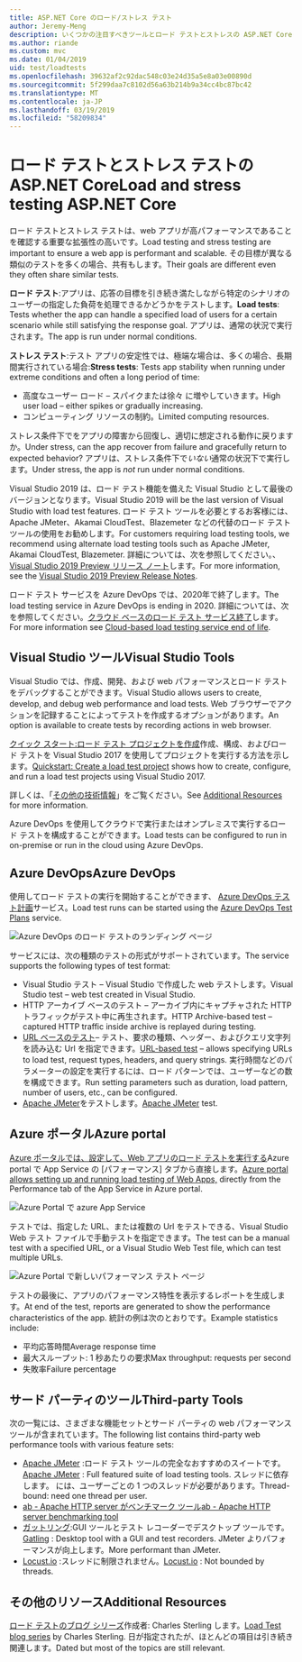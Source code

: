```yaml
---
title: ASP.NET Core のロード/ストレス テスト
author: Jeremy-Meng
description: いくつかの注目すべきツールとロード テストとストレスの ASP.NET Core アプリをテストするための方法について説明します。
ms.author: riande
ms.custom: mvc
ms.date: 01/04/2019
uid: test/loadtests
ms.openlocfilehash: 39632af2c92dac548c03e24d35a5e8a03e00890d
ms.sourcegitcommit: 5f299daa7c8102d56a63b214b9a34cc4bc87bc42
ms.translationtype: MT
ms.contentlocale: ja-JP
ms.lasthandoff: 03/19/2019
ms.locfileid: "58209834"
---
```

# <a name="load-and-stress-testing-aspnet-core"></a><span data-ttu-id="74ceb-103">ロード テストとストレス テストの ASP.NET Core</span><span class="sxs-lookup"><span data-stu-id="74ceb-103">Load and stress testing ASP.NET Core</span></span>

<span data-ttu-id="74ceb-104">ロード テストとストレス テストは、web アプリが高パフォーマンスであることを確認する重要な拡張性の高いです。</span><span class="sxs-lookup"><span data-stu-id="74ceb-104">Load testing and stress testing are important to ensure a web app is performant and scalable.</span></span> <span data-ttu-id="74ceb-105">その目標が異なる類似のテストを多くの場合、共有もします。</span><span class="sxs-lookup"><span data-stu-id="74ceb-105">Their goals are different even they often share similar tests.</span></span>

<span data-ttu-id="74ceb-106">**ロード テスト**:アプリは、応答の目標を引き続き満たしながら特定のシナリオのユーザーの指定した負荷を処理できるかどうかをテストします。</span><span class="sxs-lookup"><span data-stu-id="74ceb-106">**Load tests**: Tests whether the app can handle a specified load of users for a certain scenario while still satisfying the response goal.</span></span> <span data-ttu-id="74ceb-107">アプリは、通常の状況で実行されます。</span><span class="sxs-lookup"><span data-stu-id="74ceb-107">The app is run under normal conditions.</span></span>

<span data-ttu-id="74ceb-108">**ストレス テスト**:テスト アプリの安定性では、極端な場合は、多くの場合、長期間実行されている場合:</span><span class="sxs-lookup"><span data-stu-id="74ceb-108">**Stress tests**: Tests app stability when running under extreme conditions and often a long period of time:</span></span>

* <span data-ttu-id="74ceb-109">高度なユーザー ロード – スパイクまたは徐々 に増やしていきます。</span><span class="sxs-lookup"><span data-stu-id="74ceb-109">High user load – either spikes or gradually increasing.</span></span>
* <span data-ttu-id="74ceb-110">コンピューティング リソースの制約。</span><span class="sxs-lookup"><span data-stu-id="74ceb-110">Limited computing resources.</span></span>

<span data-ttu-id="74ceb-111">ストレス条件下でをアプリの障害から回復し、適切に想定される動作に戻りますか。</span><span class="sxs-lookup"><span data-stu-id="74ceb-111">Under stress, can the app recover from failure and gracefully return to expected behavior?</span></span> <span data-ttu-id="74ceb-112">アプリは、ストレス条件下で*いない*通常の状況下で実行します。</span><span class="sxs-lookup"><span data-stu-id="74ceb-112">Under stress, the app is *not* run under normal conditions.</span></span>

<span data-ttu-id="74ceb-113">Visual Studio 2019 は、ロード テスト機能を備えた Visual Studio として最後のバージョンとなります。</span><span class="sxs-lookup"><span data-stu-id="74ceb-113">Visual Studio 2019 will be the last version of Visual Studio with load test features.</span></span> <span data-ttu-id="74ceb-114">ロード テスト ツールを必要とするお客様には、Apache JMeter、Akamai CloudTest、Blazemeter などの代替のロード テスト ツールの使用をお勧めします。</span><span class="sxs-lookup"><span data-stu-id="74ceb-114">For customers requiring load testing tools, we recommend using alternate load testing tools such as Apache JMeter, Akamai CloudTest, Blazemeter.</span></span> <span data-ttu-id="74ceb-115">詳細については、次を参照してください。、 [Visual Studio 2019 Preview リリース ノート](/visualstudio/releases/2019/release-notes-preview#test-tools)します。</span><span class="sxs-lookup"><span data-stu-id="74ceb-115">For more information, see the [Visual Studio 2019 Preview Release Notes](/visualstudio/releases/2019/release-notes-preview#test-tools).</span></span>

<span data-ttu-id="74ceb-116">ロード テスト サービスを Azure DevOps では、2020年で終了します。</span><span class="sxs-lookup"><span data-stu-id="74ceb-116">The load testing service in Azure DevOps is ending in 2020.</span></span> <span data-ttu-id="74ceb-117">詳細については、次を参照してください。[クラウド ベースのロード テスト サービス終了](https://devblogs.microsoft.com/devops/cloud-based-load-testing-service-eol/)します。</span><span class="sxs-lookup"><span data-stu-id="74ceb-117">For more information see [Cloud-based load testing service end of life](https://devblogs.microsoft.com/devops/cloud-based-load-testing-service-eol/).</span></span>

## <a name="visual-studio-tools"></a><span data-ttu-id="74ceb-118">Visual Studio ツール</span><span class="sxs-lookup"><span data-stu-id="74ceb-118">Visual Studio Tools</span></span>

<span data-ttu-id="74ceb-119">Visual Studio では、作成、開発、および web パフォーマンスとロード テストをデバッグすることができます。</span><span class="sxs-lookup"><span data-stu-id="74ceb-119">Visual Studio allows users to create, develop, and debug web performance and load tests.</span></span> <span data-ttu-id="74ceb-120">Web ブラウザーでアクションを記録することによってテストを作成するオプションがあります。</span><span class="sxs-lookup"><span data-stu-id="74ceb-120">An option is available to create tests by recording actions in web browser.</span></span>

<span data-ttu-id="74ceb-121">[クイック スタート:ロード テスト プロジェクトを作成](/visualstudio/test/quickstart-create-a-load-test-project?view=vs-2017)作成、構成、およびロード テストを Visual Studio 2017 を使用してプロジェクトを実行する方法を示します。</span><span class="sxs-lookup"><span data-stu-id="74ceb-121">[Quickstart: Create a load test project](/visualstudio/test/quickstart-create-a-load-test-project?view=vs-2017) shows how to create, configure, and run a load test projects using Visual Studio 2017.</span></span>

<span data-ttu-id="74ceb-122">詳しくは、「[その他の技術情報](#add)」をご覧ください。</span><span class="sxs-lookup"><span data-stu-id="74ceb-122">See [Additional Resources](#add) for more information.</span></span>

<span data-ttu-id="74ceb-123">Azure DevOps を使用してクラウドで実行またはオンプレミスで実行するロード テストを構成することができます。</span><span class="sxs-lookup"><span data-stu-id="74ceb-123">Load tests can be configured to run in on-premise or run in the cloud using Azure DevOps.</span></span>

## <a name="azure-devops"></a><span data-ttu-id="74ceb-124">Azure DevOps</span><span class="sxs-lookup"><span data-stu-id="74ceb-124">Azure DevOps</span></span>

<span data-ttu-id="74ceb-125">使用してロード テストの実行を開始することができます、 [Azure DevOps テスト計画](/azure/devops/test/load-test/index?view=vsts)サービス。</span><span class="sxs-lookup"><span data-stu-id="74ceb-125">Load test runs can be started using the [Azure DevOps Test Plans](/azure/devops/test/load-test/index?view=vsts) service.</span></span>

![Azure DevOps のロード テストのランディング ページ](./load-tests/_static/azure-devops-load-test.png)

<span data-ttu-id="74ceb-127">サービスには、次の種類のテストの形式がサポートされています。</span><span class="sxs-lookup"><span data-stu-id="74ceb-127">The service supports the following types of test format:</span></span>

* <span data-ttu-id="74ceb-128">Visual Studio テスト – Visual Studio で作成した web テストします。</span><span class="sxs-lookup"><span data-stu-id="74ceb-128">Visual Studio test – web test created in Visual Studio.</span></span>
* <span data-ttu-id="74ceb-129">HTTP アーカイブ ベースのテスト – アーカイブ内にキャプチャされた HTTP トラフィックがテスト中に再生されます。</span><span class="sxs-lookup"><span data-stu-id="74ceb-129">HTTP Archive-based test – captured HTTP traffic inside archive is replayed during testing.</span></span>
* <span data-ttu-id="74ceb-130">[URL ベースのテスト](/azure/devops/test/load-test/get-started-simple-cloud-load-test?view=vsts)– テスト、要求の種類、ヘッダー、およびクエリ文字列を読み込む Url を指定できます。</span><span class="sxs-lookup"><span data-stu-id="74ceb-130">[URL-based test](/azure/devops/test/load-test/get-started-simple-cloud-load-test?view=vsts) – allows specifying URLs to load test, request types, headers, and query strings.</span></span> <span data-ttu-id="74ceb-131">実行時間などのパラメーターの設定を実行するには、ロード パターンでは、ユーザーなどの数を構成できます。</span><span class="sxs-lookup"><span data-stu-id="74ceb-131">Run setting parameters such as duration, load pattern, number of users, etc., can be configured.</span></span>
* <span data-ttu-id="74ceb-132">[Apache JMeter](https://jmeter.apache.org/)をテストします。</span><span class="sxs-lookup"><span data-stu-id="74ceb-132">[Apache JMeter](https://jmeter.apache.org/) test.</span></span>

## <a name="azure-portal"></a><span data-ttu-id="74ceb-133">Azure ポータル</span><span class="sxs-lookup"><span data-stu-id="74ceb-133">Azure portal</span></span>

<span data-ttu-id="74ceb-134">[Azure ポータルでは、設定して、Web アプリのロード テストを実行する](/azure/devops/test/load-test/app-service-web-app-performance-test?view=vsts)Azure portal で App Service の [パフォーマンス] タブから直接します。</span><span class="sxs-lookup"><span data-stu-id="74ceb-134">[Azure portal allows setting up and running load testing of Web Apps,](/azure/devops/test/load-test/app-service-web-app-performance-test?view=vsts) directly from the Performance tab of the App Service in Azure portal.</span></span>

![Azure Portal で azure App Service](./load-tests/_static/azure-appservice-perf-test.png)

<span data-ttu-id="74ceb-136">テストでは、指定した URL、または複数の Url をテストできる、Visual Studio Web テスト ファイルで手動テストを指定できます。</span><span class="sxs-lookup"><span data-stu-id="74ceb-136">The test can be a manual test with a specified URL, or a Visual Studio Web Test file, which can test multiple URLs.</span></span>

![Azure Portal で新しいパフォーマンス テスト ページ](./load-tests/_static/azure-appservice-perf-test-config.png)

<span data-ttu-id="74ceb-138">テストの最後に、アプリのパフォーマンス特性を表示するレポートを生成します。</span><span class="sxs-lookup"><span data-stu-id="74ceb-138">At end of the test, reports are generated to show the performance characteristics of the app.</span></span> <span data-ttu-id="74ceb-139">統計の例は次のとおりです。</span><span class="sxs-lookup"><span data-stu-id="74ceb-139">Example statistics include:</span></span>

* <span data-ttu-id="74ceb-140">平均応答時間</span><span class="sxs-lookup"><span data-stu-id="74ceb-140">Average response time</span></span>
* <span data-ttu-id="74ceb-141">最大スループット: 1 秒あたりの要求</span><span class="sxs-lookup"><span data-stu-id="74ceb-141">Max throughput: requests per second</span></span>
* <span data-ttu-id="74ceb-142">失敗率</span><span class="sxs-lookup"><span data-stu-id="74ceb-142">Failure percentage</span></span>

## <a name="third-party-tools"></a><span data-ttu-id="74ceb-143">サード パーティのツール</span><span class="sxs-lookup"><span data-stu-id="74ceb-143">Third-party Tools</span></span>

<span data-ttu-id="74ceb-144">次の一覧には、さまざまな機能セットとサード パーティの web パフォーマンス ツールが含まれています。</span><span class="sxs-lookup"><span data-stu-id="74ceb-144">The following list contains third-party web performance tools with various feature sets:</span></span>

* <span data-ttu-id="74ceb-145">[Apache JMeter](https://jmeter.apache.org/) :ロード テスト ツールの完全なおすすめのスイートです。</span><span class="sxs-lookup"><span data-stu-id="74ceb-145">[Apache JMeter](https://jmeter.apache.org/) : Full featured suite of load testing tools.</span></span> <span data-ttu-id="74ceb-146">スレッドに依存します。 には、ユーザーごとの 1 つのスレッドが必要があります。</span><span class="sxs-lookup"><span data-stu-id="74ceb-146">Thread-bound: need one thread per user.</span></span>
* [<span data-ttu-id="74ceb-147">ab - Apache HTTP server がベンチマーク ツール</span><span class="sxs-lookup"><span data-stu-id="74ceb-147">ab - Apache HTTP server benchmarking tool</span></span>](https://httpd.apache.org/docs/2.4/programs/ab.html)
* <span data-ttu-id="74ceb-148">[ガットリング](https://gatling.io/):GUI ツールとテスト レコーダーでデスクトップ ツールです。</span><span class="sxs-lookup"><span data-stu-id="74ceb-148">[Gatling](https://gatling.io/) : Desktop tool with a GUI and test recorders.</span></span> <span data-ttu-id="74ceb-149">JMeter よりパフォーマンスが向上します。</span><span class="sxs-lookup"><span data-stu-id="74ceb-149">More performant than JMeter.</span></span>
* <span data-ttu-id="74ceb-150">[Locust.io](https://locust.io/) :スレッドに制限されません。</span><span class="sxs-lookup"><span data-stu-id="74ceb-150">[Locust.io](https://locust.io/) : Not bounded by threads.</span></span>

<a name="add"></a>

## <a name="additional-resources"></a><span data-ttu-id="74ceb-151">その他のリソース</span><span class="sxs-lookup"><span data-stu-id="74ceb-151">Additional Resources</span></span>

<span data-ttu-id="74ceb-152">[ロード テストのブログ シリーズ](https://blogs.msdn.microsoft.com/charles_sterling/2015/06/01/load-test-series-part-i-creating-web-performance-tests-for-a-load-test/)作成者: Charles Sterling します。</span><span class="sxs-lookup"><span data-stu-id="74ceb-152">[Load Test blog series](https://blogs.msdn.microsoft.com/charles_sterling/2015/06/01/load-test-series-part-i-creating-web-performance-tests-for-a-load-test/) by Charles Sterling.</span></span> <span data-ttu-id="74ceb-153">日が指定されたが、ほとんどの項目は引き続き関連します。</span><span class="sxs-lookup"><span data-stu-id="74ceb-153">Dated but most of the topics are still relevant.</span></span>
